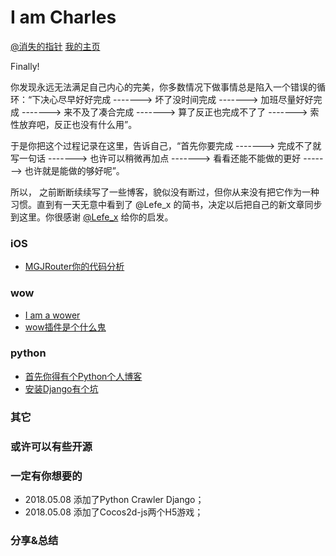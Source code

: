 # I am Charles 

[@消失的指针](http://weibo.com/230126045)
[我的主页](http://charlesblog.site)

Finally! 

你发现永远无法满足自己内心的完美，你多数情况下做事情总是陷入一个错误的循环：“下决心尽早好好完成 -------> 坏了没时间完成 -------> 加班尽量好好完成 -------> 来不及了凑合完成 -------> 算了反正也完成不了了 -------> 索性放弃吧，反正也没有什么用”。

于是你把这个过程记录在这里，告诉自己，“首先你要完成 -------> 完成不了就写一句话 -------> 也许可以稍微再加点  -------> 看看还能不能做的更好 -------> 也许就是能做的够好呢”。

所以， 之前断断续续写了一些博客，貌似没有断过，但你从来没有把它作为一种习惯。直到有一天无意中看到了 @Lefe_x 的简书，决定以后把自己的新文章同步到这里。你很感谢 [@Lefe_x](https://weibo.com/5953150140) 给你的启发。

### iOS

* [MGJRouter你的代码分析](https://www.jianshu.com/p/372560dcbc6f)

### wow

* [I am a wower](https://blog.csdn.net/jianin45/article/details/52152345)
* [wow插件是个什么鬼](https://blog.csdn.net/jianin45/article/details/52312859)

### python

* [首先你得有个Python个人博客](https://blog.csdn.net/jianin45/article/details/51339666)
* [安装Django有个坑](https://blog.csdn.net/jianin45/article/details/78345758)

### 其它

### 或许可以有些开源

### 一定有你想要的

* 2018.05.08 添加了Python Crawler Django；
* 2018.05.08 添加了Cocos2d-js两个H5游戏；

### 分享&总结
